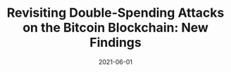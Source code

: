 ---
title: "Revisiting Double-Spending Attacks on the Bitcoin Blockchain: New Findings"
authors:
- Jian Zheng
- Huawei Huang
- Canlin Li
- Zibin Zheng
- Song Guo
date: "2021-06-01"
doi: "10.1109/IWQOS52092.2021.9521306"


# Publication type.
# Legend: 0 = Uncategorized; 1 = Conference paper; 2 = Journal article;
# 3 = Preprint / Working Paper; 4 = Report; 5 = Book; 6 = Book section;
# 7 = Thesis; 8 = Patent
publication_types: ["1"]

# Publication name and optional abbreviated publication name.
publication: In *IEEE/ACM International Symposium on Quality of Service*
publication_short: In *IWQOS*

# links:
# - name: Custom Link
#   url: http://example.org
url_pdf: https://ieeexplore.ieee.org/abstract/document/9521306
# url_code: '#'
# url_dataset: '#'
# url_poster: '#'
# url_project: ''
# url_slides: ''
# url_video: '#'

# Featured image
# To use, add an image named `featured.jpg/png` to your page's folder. 
# image:
#   caption: 'Image credit: [**Unsplash**](https://unsplash.com/photos/pLCdAaMFLTE)'
#   focal_point: ""
#   preview_only: false

# Associated Projects (optional).
#   Associate this publication with one or more of your projects.
#   Simply enter your project's folder or file name without extension.
#   E.g. `internal-project` references `content/project/internal-project/index.md`.
#   Otherwise, set `projects: []`.
projects: []
---
